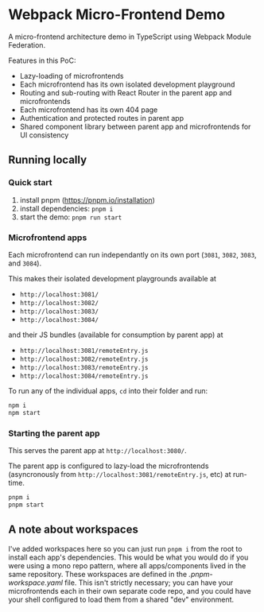# Webpack Micro-Frontend Demo

A micro-frontend architecture demo in TypeScript using Webpack Module Federation.

Features in this PoC:

- Lazy-loading of microfrontends
- Each microfrontend has its own isolated development playground
- Routing and sub-routing with React Router in the parent app and microfrontends
- Each microfrontend has its own 404 page
- Authentication and protected routes in parent app
- Shared component library between parent app and microfrontends for UI consistency

## Running locally

### Quick start
1. install pnpm (https://pnpm.io/installation)
2. install dependencies: `pnpm i`
3. start the demo: `pnpm run start`

### Microfrontend apps

Each microfrontend can run independantly on its own port (`3081`, `3082`, `3083`, and `3084`).

This makes their isolated development playgrounds available at

- `http://localhost:3081/`
- `http://localhost:3082/`
- `http://localhost:3083/`
- `http://localhost:3084/`

and their JS bundles (available for consumption by parent app) at

- `http://localhost:3081/remoteEntry.js`
- `http://localhost:3082/remoteEntry.js`
- `http://localhost:3083/remoteEntry.js`
- `http://localhost:3084/remoteEntry.js`

To run any of the individual apps, `cd` into their folder and run:

```sh
npm i
npm start
```

### Starting the parent app

This serves the parent app at `http://localhost:3080/`.

The parent app is configured to lazy-load the microfrontends (asyncronously from `http://localhost:3081/remoteEntry.js`, etc) at run-time.


```sh
pnpm i
pnpm start
```

## A note about workspaces

I've added workspaces here so you can just run `pnpm i` from the root to install each app's dependencies. This would be what you would do if you were using a mono repo pattern, where all apps/components lived in the same repository. These workspaces are defined in the _.pnpm-workspace.yaml_ file.
This isn't strictly necessary; you can have your microfrontends each in their own separate code repo, and you could have your shell configured to load them from a shared "dev" environment.
